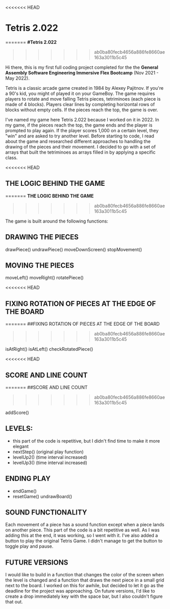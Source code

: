 <<<<<<< HEAD
# **Tetris 2.022**
=======
**#Tetris 2.022**
>>>>>>> ab0ba80fecb4656a886fe8660ae163a3011b5c45

Hi there, this is my first full coding project completed for the the **General Assembly Software Engineering Immersive Flex Bootcamp** (Nov 2021 - May 2022). 

Tetris is a classic arcade game created in 1984 by Alexey Pajitnov. If you're a 90's kid, you might of played it on your GameBoy. The game requires players to rotate and move falling Tetris pieces, tetriminoes (each piece is made of 4 blocks). Players clear lines by completing horizontal rows of blocks without empty cells. If the pieces reach the top, the game is over. 

I've named my game here Tetris 2.022 because I worked on it in 2022. In my game, if the pieces reach the top, the game ends and the player is prompted to play again. If the player scores 1,000 on a certain level, they "win" and are asked to try another level. Before starting to code, I read about the game and researched different approaches to handling the drawing of the pieces and their movement. I decided to go with a set of arrays that built the tetriminoes as arrays filled in by applying a specific class. 


<<<<<<< HEAD
## THE LOGIC BEHIND THE GAME 
=======
**THE LOGIC BEHIND THE GAME**
>>>>>>> ab0ba80fecb4656a886fe8660ae163a3011b5c45

The game is built around the following functions: 

## DRAWING THE PIECES

drawPiece()
undrawPiece()
moveDownScreen()
stopMovement()

## MOVING THE PIECES

moveLeft()
moveRight()
rotatePiece()

<<<<<<< HEAD
## FIXING ROTATION OF PIECES AT THE EDGE OF THE BOARD
=======
##FIXING ROTATION OF PIECES AT THE EDGE OF THE BOARD
>>>>>>> ab0ba80fecb4656a886fe8660ae163a3011b5c45

isAtRight()
isAtLeft()
checkRotatedPiece() 

<<<<<<< HEAD
## SCORE AND LINE COUNT 
=======
##SCORE AND LINE COUNT 
>>>>>>> ab0ba80fecb4656a886fe8660ae163a3011b5c45

addScore()

## LEVELS:
- this part of the code is repetitive, but I didn't find time to make it more elegant
- nextStep() (original play function)
- levelUp2() (time interval increased)
- levelUp3() (time interval increased)

## ENDING PLAY 

- endGame()   
- resetGame()
undrawBoard()


## SOUND FUNCTIONALITY

Each movement of a piece has a sound function except when a piece lands on another piece. This part of the code is a bit repetitive as well. As I was adding this at the end, it was working, so I went with it. I've also added a button to play the original Tetris Game. I didn't manage to get the button to toggle play and pause. 


## FUTURE VERSIONS

I would like to build in a function that changes the color of the screen when the level is changed and a function that draws the next piece in a small grid next to the board. I worked on this for awhile, but decided to let it go as the deadline for the project was approaching. On future versions, I'd like to create a drop immediately key with the space bar, but I also couldn't figure that out. 





